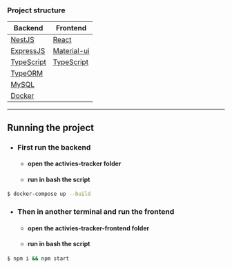 ### Project structure

|  Backend |  Frontend |
| ------------ | ------------ |
| [NestJS](https://nestjs.com/)   |  [React](https://pt-br.reactjs.org/) |
|  [ExpressJS](https://expressjs.com/) | [Material-ui](https://mui.com/)|
 |  [TypeScript](https://www.typescriptlang.org/) | [TypeScript](https://www.typescriptlang.org/)|
 | [TypeORM](https://typeorm.io/) ||
 | [MySQL](https://www.mysql.com/) ||
 | [Docker](https://www.docker.com/) ||
----
## Running the project
- ### First run the backend
	- #### open the activies-tracker folder 
	- #### run in bash the script
```bash
$ docker-compose up --build
```

- ### Then in another terminal and run the frontend
	- #### open the activies-tracker-frontend folder 
	- #### run in bash the script
```bash
$ npm i && npm start
```

